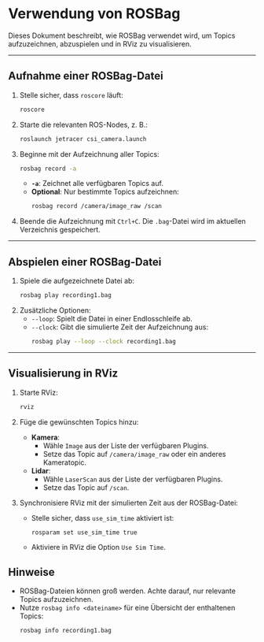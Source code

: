 
# Verwendung von ROSBag

Dieses Dokument beschreibt, wie ROSBag verwendet wird, um Topics aufzuzeichnen, abzuspielen und in RViz zu visualisieren.

---

## Aufnahme einer ROSBag-Datei
1. Stelle sicher, dass `roscore` läuft:
   ```bash
   roscore
   ```
2. Starte die relevanten ROS-Nodes, z. B.:
   ```bash
   roslaunch jetracer csi_camera.launch
   ```
3. Beginne mit der Aufzeichnung aller Topics:
   ```bash
   rosbag record -a
   ```
   - **`-a`**: Zeichnet alle verfügbaren Topics auf.
   - **Optional**: Nur bestimmte Topics aufzeichnen:
     ```bash
     rosbag record /camera/image_raw /scan
     ```
4. Beende die Aufzeichnung mit `Ctrl+C`. Die `.bag`-Datei wird im aktuellen Verzeichnis gespeichert.

---

## Abspielen einer ROSBag-Datei
1. Spiele die aufgezeichnete Datei ab:
   ```bash
   rosbag play recording1.bag
   ```
2. Zusätzliche Optionen:
   - `--loop`: Spielt die Datei in einer Endlosschleife ab.
   - `--clock`: Gibt die simulierte Zeit der Aufzeichnung aus:
     ```bash
     rosbag play --loop --clock recording1.bag
     ```

---

## Visualisierung in RViz
1. Starte RViz:
   ```bash
   rviz
   ```
2. Füge die gewünschten Topics hinzu:
   - **Kamera**:
     - Wähle `Image` aus der Liste der verfügbaren Plugins.
     - Setze das Topic auf `/camera/image_raw` oder ein anderes Kameratopic.
   - **Lidar**:
     - Wähle `LaserScan` aus der Liste der verfügbaren Plugins.
     - Setze das Topic auf `/scan`.

3. Synchronisiere RViz mit der simulierten Zeit aus der ROSBag-Datei:
   - Stelle sicher, dass `use_sim_time` aktiviert ist:
     ```bash
     rosparam set use_sim_time true
     ```
   - Aktiviere in RViz die Option `Use Sim Time`.

## Hinweise
- ROSBag-Dateien können groß werden. Achte darauf, nur relevante Topics aufzuzeichnen.
- Nutze `rosbag info <dateiname>` für eine Übersicht der enthaltenen Topics:
  ```bash
  rosbag info recording1.bag
  ```

